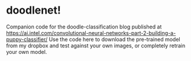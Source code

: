 # doodlenet!
Companion code for the doodle-classification blog published at https://ai.intel.com/convolutional-neural-networks-part-2-building-a-puppy-classifier/
Use the code here to download the pre-trained model from my dropbox and test against your own images, or completely retrain your own model. 
